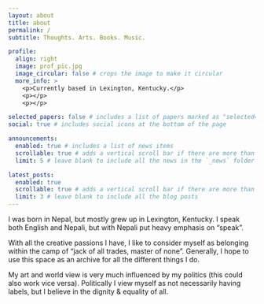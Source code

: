 ```yaml
---
layout: about
title: about
permalink: /
subtitle: Thoughts. Arts. Books. Music.

profile:
  align: right
  image: prof_pic.jpg
  image_circular: false # crops the image to make it circular
  more_info: >
    <p>Currently based in Lexington, Kentucky.</p>
    <p></p>
    <p></p>

selected_papers: false # includes a list of papers marked as "selected={true}"
social: true # includes social icons at the bottom of the page

announcements:
  enabled: true # includes a list of news items
  scrollable: true # adds a vertical scroll bar if there are more than 3 news items
  limit: 5 # leave blank to include all the news in the `_news` folder

latest_posts:
  enabled: true
  scrollable: true # adds a vertical scroll bar if there are more than 3 new posts items
  limit: 3 # leave blank to include all the blog posts
---
```


I was born in Nepal, but mostly grew up in Lexington, Kentucky. I speak both English and Nepali, but with Nepali put heavy emphasis on “speak”. 


With all the creative passions I have, I like to consider myself as belonging within the camp of “jack of all trades, master of none”. Generally, I hope to use this space as an archive for all the different things I do.    


My art and world view is very much influenced by my politics (this could also work vice versa). Politically I view myself as not necessarily having labels, but I believe in the dignity & equality of all.
